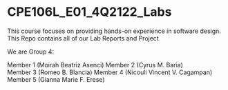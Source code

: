# CPE106L_E01_4Q2122_Labs
This course focuses on providing hands-on experience in software design. 
This Repo contains all of our Lab Reports and Project

We are Group 4: 

Member 1 (Moirah Beatriz Asenci)
Member 2 (Cyrus M. Baria)   
Member 3 (Romeo B. Blancia)
Member 4 (Nicouli Vincent V. Cagampan)
Member 5 (Gianna Marie F. Erese)
 
